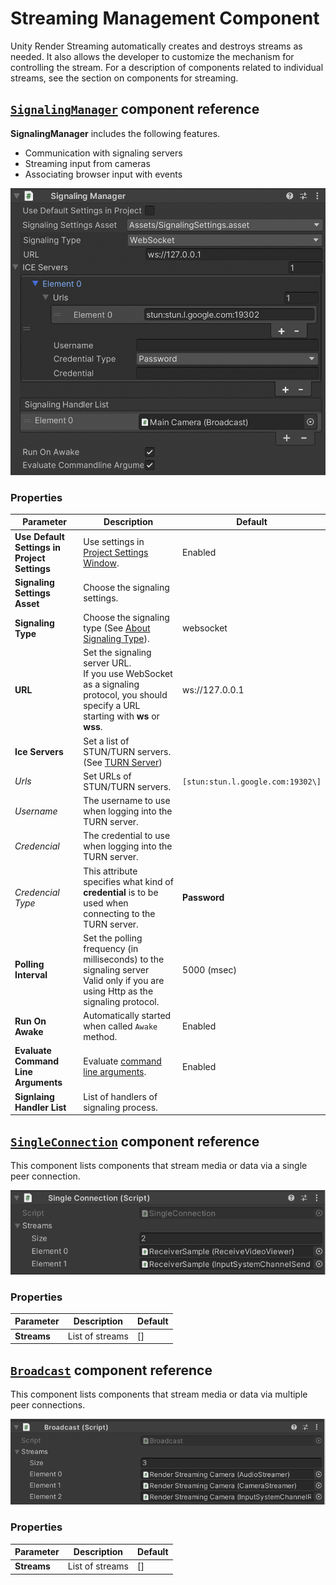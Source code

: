# Streaming Management Component

Unity Render Streaming automatically creates and destroys streams as needed. It also allows the developer to customize the mechanism for controlling the stream. For a description of components related to individual streams, see the section on components for streaming.

## [`SignalingManager`](../api/Unity.RenderStreaming.SignalingManager.html) component reference

**SignalingManager** includes the following features.

- Communication with signaling servers
- Streaming input from cameras
- Associating browser input with events

![Render Streaming Inspector](images/signalingmanager_inspector.png)

### Properties

| Parameter | Description | Default |
| ---- | ---- | ---- |
| **Use Default Settings in Project Settings** | Use settings in [Project Settings Window](settings.md). | Enabled |
| **Signaling Settings Asset** | Choose the signaling settings. | |
| **Signaling Type** | Choose the signaling type (See [About Signaling Type](signaling-type.md)). | websocket |
| **URL** | Set the signaling server URL. <br>If you use WebSocket as a signaling protocol, you should specify a URL starting with **ws** or **wss**. | ws://127.0.0.1 |
| **Ice Servers** | Set a list of STUN/TURN servers. (See [TURN Server](turnserver.md)) | |
| *Urls* | Set URLs of STUN/TURN servers. | `[stun:stun.l.google.com:19302\]` |
| *Username* | The username to use when logging into the TURN server. | |
| *Credencial* | The credential to use when logging into the TURN server. | |
| *Credencial Type* | This attribute specifies what kind of **credential** is to be used when connecting to the TURN server. | **Password** |
| **Polling Interval** | Set the polling frequency (in milliseconds) to the signaling server <br>Valid only if you are using Http as the signaling protocol. | 5000 (msec) |
| **Run On Awake** | Automatically started when called `Awake` method. | Enabled |
| **Evaluate Command Line Arguments** | Evaluate [command line arguments](commandline-option.md). | Enabled |
| **Signlaing Handler List** | List of handlers of signaling process. | |

## [`SingleConnection`](../api/Unity.RenderStreaming.SingleConnection.html) component reference

This component lists components that stream media or data via a single peer connection.

![Single Connection inspector](images/singleconnection_inspector.png)

### Properties

| Parameter | Description | Default |
| --------- | ----------- | ------- |
| **Streams** | List of streams | [] |

## [`Broadcast`](../api/Unity.RenderStreaming.SingleConnection.html) component reference

This component lists components that stream media or data via multiple peer connections.

![Broadcast inspector](images/broadcast_inspector.png)

### Properties

| Parameter | Description | Default |
| --------- | ----------- | ------- |
| **Streams** | List of streams | [] |
